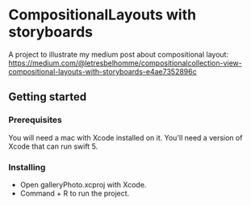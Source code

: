 # CompositionalLayouts with storyboards
A project to illustrate my medium post about compositional layout:
https://medium.com/@letresbelhomme/compositionalcollection-view-compositional-layouts-with-storyboards-e4ae7352896c

## Getting started

### Prerequisites
You will need a mac with Xcode installed on it. You'll need a version of Xcode that can run swift 5.

### Installing
- Open galleryPhoto.xcproj with Xcode.
- Command + R to run the project.
